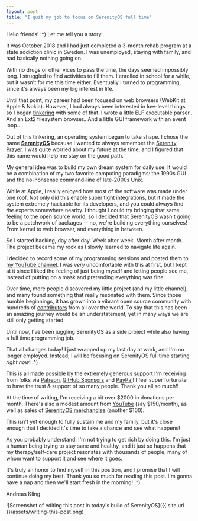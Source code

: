 ```yaml
---
layout: post
title: "I quit my job to focus on SerenityOS full time"
---
```


Hello friends! :^) Let me tell you a story...

It was October 2018 and I had just completed a 3-month rehab program at a state addiction clinic in Sweden. I was unemployed, staying with family, and had basically nothing going on.

With no drugs or other vices to pass the time, the days seemed impossibly long. I struggled to find activities to fill them. I enrolled in school for a while, but it wasn't for me this time either. Eventually I turned to programming, since it's always been my big interest in life.

Until that point, my career had been focused on web browsers (WebKit at Apple & Nokia). However, I had always been interested in low-level things so I began [tinkering](http://www.serenityos.org/happy/1st/) with some of that. I wrote a little ELF executable parser.. And an Ext2 filesystem browser.. And a little GUI framework with an event loop..

Out of this tinkering, an operating system began to take shape. I chose the name [**SerenityOS**](https://www.serenityos.org/) because I wanted to always remember the [Serenity Prayer](https://en.wikipedia.org/wiki/Serenity_Prayer). I was quite worried about my future at the time, and I figured that this name would help me stay on the good path.

My general idea was to build my own dream system for daily use. It would be a combination of my two favorite computing paradigms: the 1990s GUI and the no-nonsense command-line of late-2000s Unix.

While at Apple, I really enjoyed how most of the software was made under one roof. Not only did this enable super tight integrations, but it made the system extremely hackable for its developers, and you could always find *the* experts somewhere nearby. I thought I could try bringing that same feeling to the open source world, so I decided that SerenityOS wasn't going to be a patchwork of packages -- no, we're building everything ourselves! From kernel to web browser, and everything in between.

So I started hacking, day after day. Week after week. Month after month. The project became my rock as I slowly learned to navigate life again.

I decided to record some of my programming sessions and posted them to [my YouTube channel](https://www.youtube.com/andreaskling). I was *very* uncomfortable with this at first, but I kept at it since I liked the feeling of just being myself and letting people see me, instead of putting on a mask and pretending everything was fine.

Over time, more people discovered my little project (and my little channel), and many found something that really resonated with them. Since those humble beginnings, it has grown into a vibrant open source community with hundreds of [contributors](https://github.com/SerenityOS/serenity/graphs/contributors) from all over the world. To say that this has been an amazing journey would be an understatement, yet in many ways we are still only getting started.

Until now, I've been juggling SerenityOS as a side project while also having a full time programming job.

That all changes today! I just wrapped up my last day at work, and I'm no longer employed. Instead, I will be focusing on SerenityOS full time starting *right now*! :^)

This is all made possible by the extremely generous support I'm receiving from folks via [Patreon](https://patreon.com/serenityos), [GitHub Sponsors](https://github.com/sponsors/awesomekling) and [PayPal](https://paypal.me/awesomekling)! I feel super fortunate to have the trust & support of so many people. Thank you all so much!!

At the time of writing, I'm receiving a bit over $2000 in donations per month. There's also a modest amount from [YouTube](https://youtube.com/c/andreaskling) (say $150/month), as well as sales of [SerenityOS merchandise](https://serenityos.creator-spring.com/) (another $100).

This isn't yet enough to fully sustain me and my family, but it's close enough that I decided it's time to take a chance and see what happens!

As you probably understand, I'm not trying to get rich by doing this. I'm just a human being trying to stay sane and healthy, and it just so happens that my therapy/self-care project resonates with thousands of people, many of whom want to support it and see where it goes.

It's truly an honor to find myself in this position, and I promise that I will continue doing my best. Thank you so much for reading this post. I'm gonna have a nap and then we'll start fresh in the morning! :^)

Andreas Kling

![Screenshot of editing this post in today's build of SerenityOS]({{ site.url }}/assets/writing-this-post.png)
